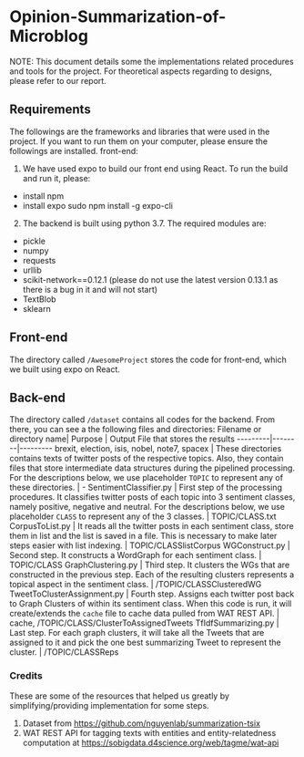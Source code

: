 # Opinion-Summarization-of-Microblog

NOTE: This document details some the implementations related procedures and tools for the project. For theoretical aspects regarding to designs, please refer to our report.

## Requirements
The followings are the frameworks and libraries that were used in the project. If you want to run them on your computer, please ensure the followings are installed.
front-end:
1. We have used expo to build our front end using React. To run the build and run it, please:
  - install npm
  - install expo
    sudo npm install -g expo-cli
2. The backend is built using python 3.7. The required modules are:
  - pickle
  - numpy
  - requests
  - urllib
  - scikit-network==0.12.1 (please do not use the latest version 0.13.1 as there is a bug in it and will not start)
  - TextBlob
  - sklearn

## Front-end
The directory called `/AwesomeProject` stores the code for front-end, which we built using expo on React.

## Back-end
The directory called `/dataset` contains all codes for the backend. From there, you can see a the following files and directories:
Filename or directory name| Purpose | Output File that stores the results
---------|--------|---------
brexit, election, isis, nobel, note7, spacex | These directories contains texts of twitter posts of the respective topics. Also, they contain files that store intermediate data structures during the pipelined processing. For the descriptions below, we use placeholder `TOPIC` to represent any of these directories. | -
SentimentClassifier.py | First step of the processing procedures. It classifies twitter posts of each topic into 3 sentiment classes, namely positive, negative and neutral. For the descriptions below, we use placeholder `CLASS` to represent any of the 3 classes. | TOPIC/CLASS.txt
CorpusToList.py | It reads all the twitter posts in each sentiment class, store them in list and the list is saved in a file. This is necessary to make later steps easier with list indexing. | TOPIC/CLASSlistCorpus
WGConstruct.py | Second step. It constructs a WordGraph for each sentiment class. | TOPIC/CLASS
GraphClustering.py | Third step. It clusters the WGs that are constructed in the previous step. Each of the resulting clusters represents a topical aspect in the sentiment class. | /TOPIC/CLASSClusteredWG
TweetToClusterAssignment.py | Fourth step. Assigns each twitter post back to Graph Clusters of within its sentiment class. When this code is run, it will create/extends the `cache` file to cache data pulled from WAT REST API. | cache, /TOPIC/CLASS/ClusterToAssignedTweets
TfIdfSummarizing.py | Last step. For each graph clusters, it will take all the Tweets that are assigned to it and pick the one best summarizing Tweet to represent the cluster. | /TOPIC/CLASSReps

### Credits
These are some of the resources that helped us greatly by simplifying/providing implementation for some steps.
1. Dataset from https://github.com/nguyenlab/summarization-tsix
2. WAT REST API for tagging texts with entities and entity-relatedness computation at https://sobigdata.d4science.org/web/tagme/wat-api
